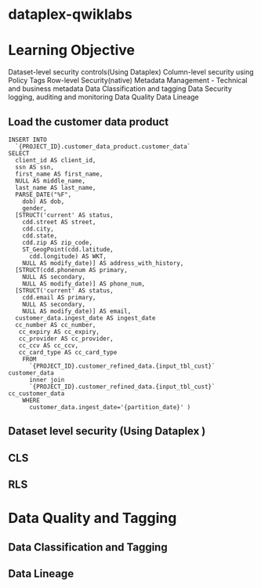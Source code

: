 # dataplex-qwiklabs

# Learning Objective

Dataset-level security controls(Using Dataplex)
Column-level security using Policy Tags
Row-level Security(native)
Metadata Management - Technical and business metadata
Data Classification and tagging
Data Security logging, auditing and monitoring
Data Quality 
Data Lineage 

## Load the customer data product


```
INSERT INTO
  `{PROJECT_ID}.customer_data_product.customer_data`
SELECT
  client_id AS client_id,
  ssn AS ssn,
  first_name AS first_name,
  NULL AS middle_name,
  last_name AS last_name,
  PARSE_DATE("%F",
    dob) AS dob,
    gender,
  [STRUCT('current' AS status,
    cdd.street AS street,
    cdd.city,
    cdd.state,
    cdd.zip AS zip_code,
    ST_GeogPoint(cdd.latitude,
      cdd.longitude) AS WKT,
    NULL AS modify_date)] AS address_with_history,
  [STRUCT(cdd.phonenum AS primary,
    NULL AS secondary,
    NULL AS modify_date)] AS phone_num,
  [STRUCT('current' AS status,
    cdd.email AS primary,
    NULL AS secondary,
    NULL AS modify_date)] AS email,
  customer_data.ingest_date AS ingest_date
  cc_number AS cc_number,
   cc_expiry AS cc_expiry,
   cc_provider AS cc_provider, 
   cc_ccv AS cc_ccv, 
   cc_card_type AS cc_card_type
    FROM
      `{PROJECT_ID}.customer_refined_data.{input_tbl_cust}` customer_data
      inner join 
      `{PROJECT_ID}.customer_refined_data.{input_tbl_cust}` cc_customer_data
    WHERE
      customer_data.ingest_date='{partition_date}' )
```

## Dataset level security (Using Dataplex )

## CLS 

## RLS 

# Data Quality and Tagging 

##  Data Classification and Tagging 

## Data Lineage 


